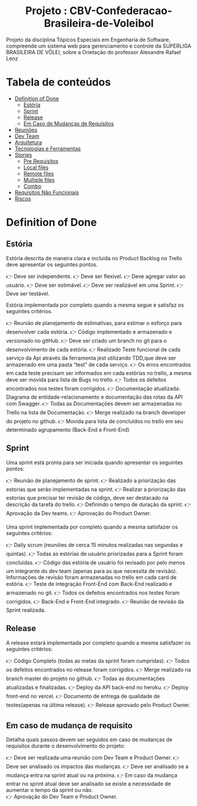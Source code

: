 <h1 align="center">Projeto : CBV-Confederacao-Brasileira-de-Voleibol</h1>



<p>Projeto da disciplina  Tópicos Especiais em Engenharia de Software, compreende um sistema web para gerenciamento e controle da SUPERLIGA BRASILEIRA DE VÔLEI, sobre a Orietação do professor Alexandre Rafael Lenz</p>


Tabela de conteúdos
=================
<!--ts-->
   * [Definition of Done](#Definition-of-Done)
      * [Estória](#Estória)
      * [Sprint](#Sprint)
      * [Release](#Release)
      * [Em Caso de Mudanças de Requisitos](#Em_Caso_de_Mudanças_de_Requisitos)
   * [Reuniões](#tabela-de-conteudo)
   * [Dev Team](#Dev_Team)
   * [Arquitetura](#Arquitetura)
   * [Tecnologias e Ferramentas](#Tecnologias_e_Ferramentas)
   * [Stories](#como-usar)
      * [Pre Requisitos](#pre-requisitos)
      * [Local files](#local-files)
      * [Remote files](#remote-files)
      * [Multiple files](#multiple-files)
      * [Combo](#combo)
   * [Requisitos Não Funcionais](#Requisitos_Não_Funcionais)
   * [Riscos](#Riscos)
<!--te-->

Definition of Done
=================

Estória
-----------------
 <p>Estória descrita de maneira clara e incluída no Product Backlog no Trello deve apresentar os seguintes pontos.</p>

👉 Deve ser independente.
👉 Deve ser flexível.
👉 Deve agregar valor ao usuário.
👉 Deve ser estimável.
👉 Deve ser realizável em uma Sprint.
👉 Deve ser testável.

<p>Estória implementada por completo quando a mesma segue e satisfaz os seguintes critérios.</p>

👉 Reunião de planejamento de estimativas, para estimar o esforço para desenvolver cada estória.
👉 Código implementado e  armazenado e versionado no gitHub.
👉 Deve ser criado um branch no git  para o desenvolvimento de cada estória.
👉 Realizado Teste funcional de cada serviço da Api através da ferramenta jest utilizando TDD,que deve ser armazenado em uma pasta “test” de cada serviço.
👉 Os erros encontrados em cada teste precisam ser informados em cada estórias no trello,  a mesma deve ser movida para lista de Bugs no trello.
👉 Todos os defeitos encontrados nos testes foram  corrigidos.
👉 Documentação atualizada: Diagrama de entidade-relacionamento e  documentação das rotas da API com Swagger.
👉 Todas as Documentações devem ser armazenadas no Trello na lista de Documentação. 
👉 Merge realizado na branch developer do projeto no github.
👉 Movida para lista de concluídos no trello em seu determinado agrupamento (Back-End  e Front-End) 


Sprint
-----------------

<p>Uma sprint  está pronta para ser iniciada quando apresentar os seguintes pontos:</p>

👉 Reunião de planejamento de sprint.
👉 Realizado a priorização  das estorias que serão implementadas na sprint. 
👉 Realizar a priorização das estorias que precisar ter revisão de código, deve ser destacado na descrição da tarefa do trello.
👉 Definindo o tempo de duração da sprint.
👉 Aprovação da Dev teams.
👉 Aprovação do Product Owner. 

<p>Uma sprint implementada por completo quando a mesma satisfazer os seguintes critérios:</p>  

👉 Daily scrum (reuniões de cerca 15 minutos realizadas nas segundas e quintas).
👉 Todas as estórias de usuário priorizadas para a Sprint foram concluídas.
👉 Código das estória de usuário foi revisado por pelo menos um integrante do dev team (apenas para as que necessita de revisão). Informações de revisão foram armazenadas no trello em cada card de estória.
👉 Teste de integração Front-End com Back-End realizado e armazenado no git.
👉 Todos os defeitos encontrados nos testes foram corrigidos.
👉 Back-End e Front-End integrado. 
👉 Reunião de revisão da Sprint realizada.

Release
-----------------
<p>A release estará  implementada por completo quando a mesma satisfazer os seguintes critérios:</p>


👉 Código Completo (todas as metas da sprint foram cumpridas).
👉 Todos os defeitos encontrados no release foram corrigidos.
👉 Merge realizado na branch master do projeto no github.
👉 Todas as documentações atualizadas e finalizadas.
👉 Deploy da API back-end no heroku.
👉 Deploy front-end no vercel.
👉 Documento de entrega de qualidade de testes(apenas na última release).
👉 Release aprovado pelo Product Owner.

Em caso de mudança de requisito
-----------------

<p>Detalha  quais passos devem ser seguidos em caso de mudanças de requisitos durante o desenvolvimento do projeto:</p>

👉 Deve ser realizada uma reunião com Dev Team e Product Owner.
👉 Deve ser analisado os impactos  das mudanças. 
👉 Deve ser analisado se a mudança entra na sprint atual ou na próxima. 
👉 Em caso da mudança entrar no sprint atual deve ser analisado se existe a necessidade de aumentar o tempo da sprint ou não.  
👉 Aprovação do Dev Team e Product Owner. 



